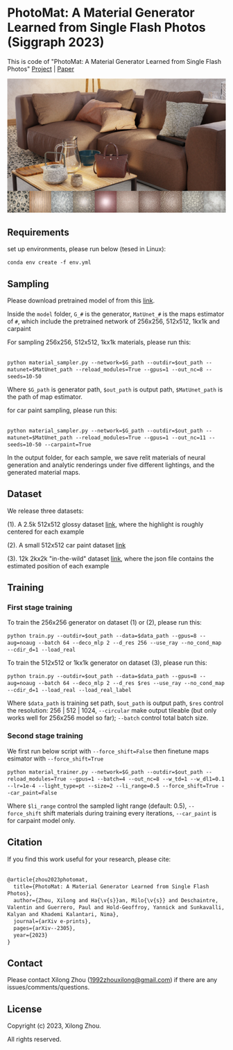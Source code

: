 # PhotoMat: A Material Generator Learned from Single Flash Photos (Siggraph 2023)

This is code of "PhotoMat: A Material Generator Learned from Single Flash Photos" [Project](https://people.engr.tamu.edu/nimak/Papers/SIGGRAPH2023_PhotoMat/index.html) | [Paper](https://people.engr.tamu.edu/nimak/Papers/SIGGRAPH2023_PhotoMat/final_paper.pdf)

<img src='img/representation.jpg'>

## Requirements

set up environments, please run below (tesed in Linux):

```
conda env create -f env.yml
```

## Sampling 

Please download pretrained model of from this [link](https://drive.google.com/file/d/1ji3y5GJEQpJLAJbxPdyJpSMPD4M2yhny/view?usp=sharing).

Inside the `model` folder, `G_#` is the generator, `MatUnet_#` is the maps estimator of `#`, which include the pretrained network of 256x256, 512x512, 1kx1k and carpaint

For sampling 256x256, 512x512, 1kx1k materials, please run this:


```

python material_sampler.py --network=$G_path --outdir=$out_path --matunet=$MatUnet_path --reload_modules=True --gpus=1 --out_nc=8 --seeds=10-50

```

Where `$G_path` is generator path, `$out_path` is output path, `$MatUnet_path` is the path of map estimator.


for car paint sampling, please run this:

```

python material_sampler.py --network=$G_path --outdir=$out_path --matunet=$MatUnet_path --reload_modules=True --gpus=1 --out_nc=11 --seeds=10-50 --carpaint=True

```

In the output folder, for each sample, we save relit materials of neural generation and analytic renderings under five different lightings, and the generated material maps.


## Dataset 

We release three datasets:

(1). A 2.5k 512x512 glossy dataset [link](), where the highlight is roughly centered for each example

(2). A small 512x512 car paint dataset [link]()

(3). 12k 2kx2k "in-the-wild" dataset [link](), where the json file contains the estimated position of each example


## Training

### First stage training

To train the 256x256 generator on dataset (1) or (2), please run this:

```
python train.py --outdir=$out_path --data=$data_path --gpus=8 --aug=noaug --batch 64 --deco_mlp 2 --d_res 256 --use_ray --no_cond_map --cdir_d=1 --load_real

```

To train the 512x512 or 1kx1k generator on dataset (3), please run this:

```
python train.py --outdir=$out_path --data=$data_path --gpus=8 --aug=noaug --batch 64 --deco_mlp 2 --d_res $res --use_ray --no_cond_map --cdir_d=1 --load_real --load_real_label

```
Where `$data_path` is training set path, `$out_path` is output path, `$res` control the resolution: 256 | 512 | 1024, `--circular` make output tileable (but only works well for 256x256 model so far); `--batch` control total batch size.



### Second stage training

We first run below script with `--force_shift=False` then finetune maps esimator with `--force_shift=True`

```
python material_trainer.py --network=$G_path --outdir=$out_path --reload_modules=True --gpus=1 --batch=4 --out_nc=8 --w_td=1 --w_dl1=0.1 --lr=1e-4 --light_type=pt --size=2 --li_range=0.5 --force_shift=True --car_paint=False

```
Where `$li_range` control the sampled light range (default: 0.5), `--force_shift` shift materials during training every iterations, `--car_paint` is for carpaint model only.


## Citation

If you find this work useful for your research, please cite:

```

@article{zhou2023photomat,
  title={PhotoMat: A Material Generator Learned from Single Flash Photos},
  author={Zhou, Xilong and Ha{\v{s}}an, Milo{\v{s}} and Deschaintre, Valentin and Guerrero, Paul and Hold-Geoffroy, Yannick and Sunkavalli, Kalyan and Khademi Kalantari, Nima},
  journal={arXiv e-prints},
  pages={arXiv--2305},
  year={2023}
}
```

## Contact

Please contact Xilong Zhou (1992zhouxilong@gmail.com) if there are any issues/comments/questions.

## License

Copyright (c) 2023, Xilong Zhou. 

All rights reserved.